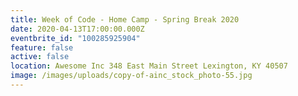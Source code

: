 ```yaml
---
title: Week of Code - Home Camp - Spring Break 2020
date: 2020-04-13T17:00:00.000Z
eventbrite_id: "100285925904"
feature: false
active: false
location: Awesome Inc 348 East Main Street Lexington, KY 40507
image: /images/uploads/copy-of-ainc_stock_photo-55.jpg
---
```

